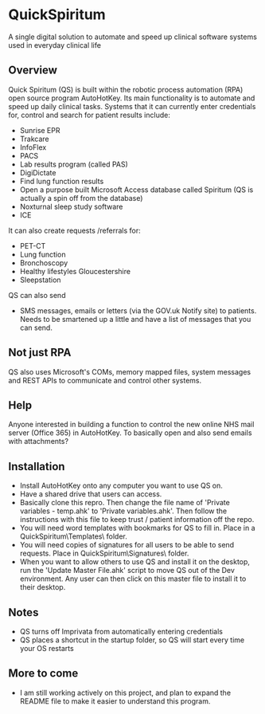 # QuickSpiritum
A single digital solution to automate and speed up clinical software systems used in everyday clinical life

## Overview
Quick Spiritum (QS) is built within the robotic process automation (RPA) open source program AutoHotKey. Its main functionality is to automate and speed up daily clinical tasks. Systems that it can currently enter credentials for, control and search for patient results include:

* Sunrise EPR
* Trakcare
* InfoFlex 
* PACS 
* Lab results program (called PAS) 
* DigiDictate 
* Find lung function results 
* Open a purpose built Microsoft Access database called Spiritum (QS is actually a spin off from the database) 
* Noxturnal sleep study software 
* ICE 

It can also create requests /referrals for:

* PET-CT
* Lung function
* Bronchoscopy
* Healthy lifestyles Gloucestershire
* Sleepstation

QS can also send
* SMS messages, emails or letters (via the GOV.uk Notify site) to patients. Needs to be smartened up a little and have a list of messages that you can send.

## Not just RPA
QS also uses Microsoft's COMs, memory mapped files, system messages and REST APIs to communicate and control other systems.

## Help
Anyone interested in building a function to control the new online NHS mail server (Office 365) in AutoHotKey. To basically open and also send emails with attachments?

## Installation
* Install AutoHotKey onto any computer you want to use QS on.
* Have a shared drive that users can access.
* Basically clone this repro. Then change the file name of 'Private variables - temp.ahk' to 'Private variables.ahk'. Then follow the instructions with this file to keep trust / patient information off the repo.
* You will need word templates with bookmarks for QS to fill in. Place in a QuickSpiritum\Templates\ folder. 
* You will need copies of signatures for all users to be able to send requests. Place in QuickSpiritum\Signatures\ folder.
* When you want to allow others to use QS and install it on the desktop, run the 'Update Master File.ahk' script to move QS out of the Dev environment. Any user can then click on this master file to install it to their desktop.


## Notes
* QS turns off Imprivata from automatically entering credentials
* QS places a shortcut in the startup folder, so QS will start every time your OS restarts

## More to come
* I am still working actively on this project, and plan to expand the README file to make it easier to understand this program.
